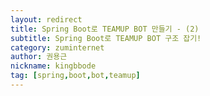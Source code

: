 ```yaml
---
layout: redirect
title: Spring Boot로 TEAMUP BOT 만들기 - (2)
subtitle: Spring Boot로 TEAMUP BOT 구조 잡기!
category: zuminternet
author: 권용근
nickname: kingbbode
tag: [spring,boot,bot,teamup]
---
```

<script>
    location.href="https://zuminternet.github.io/TEAMUP-BOT-TIP/";
</script>